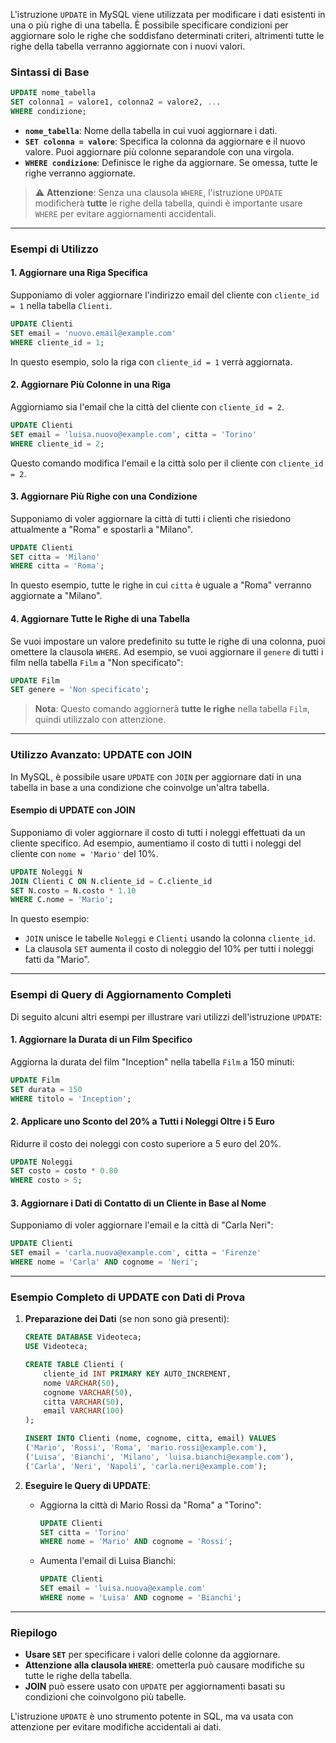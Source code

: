 L'istruzione `UPDATE` in MySQL viene utilizzata per modificare i dati esistenti in una o più righe di una tabella. È possibile specificare condizioni per aggiornare solo le righe che soddisfano determinati criteri, altrimenti tutte le righe della tabella verranno aggiornate con i nuovi valori.

### Sintassi di Base

```sql
UPDATE nome_tabella
SET colonna1 = valore1, colonna2 = valore2, ...
WHERE condizione;
```

- **`nome_tabella`**: Nome della tabella in cui vuoi aggiornare i dati.
- **`SET colonna = valore`**: Specifica la colonna da aggiornare e il nuovo valore. Puoi aggiornare più colonne separandole con una virgola.
- **`WHERE condizione`**: Definisce le righe da aggiornare. Se omessa, tutte le righe verranno aggiornate.

> ⚠️ **Attenzione**: Senza una clausola `WHERE`, l'istruzione `UPDATE` modificherà **tutte** le righe della tabella, quindi è importante usare `WHERE` per evitare aggiornamenti accidentali.

---

### Esempi di Utilizzo

#### 1. Aggiornare una Riga Specifica

Supponiamo di voler aggiornare l'indirizzo email del cliente con `cliente_id = 1` nella tabella `Clienti`.

```sql
UPDATE Clienti
SET email = 'nuovo.email@example.com'
WHERE cliente_id = 1;
```

In questo esempio, solo la riga con `cliente_id = 1` verrà aggiornata.

#### 2. Aggiornare Più Colonne in una Riga

Aggiorniamo sia l'email che la città del cliente con `cliente_id = 2`.

```sql
UPDATE Clienti
SET email = 'luisa.nuovo@example.com', citta = 'Torino'
WHERE cliente_id = 2;
```

Questo comando modifica l'email e la città solo per il cliente con `cliente_id = 2`.

#### 3. Aggiornare Più Righe con una Condizione

Supponiamo di voler aggiornare la città di tutti i clienti che risiedono attualmente a "Roma" e spostarli a "Milano".

```sql
UPDATE Clienti
SET citta = 'Milano'
WHERE citta = 'Roma';
```

In questo esempio, tutte le righe in cui `citta` è uguale a "Roma" verranno aggiornate a "Milano".

#### 4. Aggiornare Tutte le Righe di una Tabella

Se vuoi impostare un valore predefinito su tutte le righe di una colonna, puoi omettere la clausola `WHERE`. Ad esempio, se vuoi aggiornare il `genere` di tutti i film nella tabella `Film` a "Non specificato":

```sql
UPDATE Film
SET genere = 'Non specificato';
```

> **Nota**: Questo comando aggiornerà **tutte le righe** nella tabella `Film`, quindi utilizzalo con attenzione.

---

### Utilizzo Avanzato: UPDATE con JOIN

In MySQL, è possibile usare `UPDATE` con `JOIN` per aggiornare dati in una tabella in base a una condizione che coinvolge un'altra tabella.

#### Esempio di UPDATE con JOIN

Supponiamo di voler aggiornare il costo di tutti i noleggi effettuati da un cliente specifico. Ad esempio, aumentiamo il costo di tutti i noleggi del cliente con `nome = 'Mario'` del 10%.

```sql
UPDATE Noleggi N
JOIN Clienti C ON N.cliente_id = C.cliente_id
SET N.costo = N.costo * 1.10
WHERE C.nome = 'Mario';
```

In questo esempio:
- `JOIN` unisce le tabelle `Noleggi` e `Clienti` usando la colonna `cliente_id`.
- La clausola `SET` aumenta il costo di noleggio del 10% per tutti i noleggi fatti da "Mario".

---

### Esempi di Query di Aggiornamento Completi

Di seguito alcuni altri esempi per illustrare vari utilizzi dell'istruzione `UPDATE`:

#### 1. Aggiornare la Durata di un Film Specifico

Aggiorna la durata del film "Inception" nella tabella `Film` a 150 minuti:

```sql
UPDATE Film
SET durata = 150
WHERE titolo = 'Inception';
```

#### 2. Applicare uno Sconto del 20% a Tutti i Noleggi Oltre i 5 Euro

Ridurre il costo dei noleggi con costo superiore a 5 euro del 20%.

```sql
UPDATE Noleggi
SET costo = costo * 0.80
WHERE costo > 5;
```

#### 3. Aggiornare i Dati di Contatto di un Cliente in Base al Nome

Supponiamo di voler aggiornare l'email e la città di "Carla Neri":

```sql
UPDATE Clienti
SET email = 'carla.nuova@example.com', citta = 'Firenze'
WHERE nome = 'Carla' AND cognome = 'Neri';
```

---

### Esempio Completo di UPDATE con Dati di Prova

1. **Preparazione dei Dati** (se non sono già presenti):

   ```sql
   CREATE DATABASE Videoteca;
   USE Videoteca;

   CREATE TABLE Clienti (
       cliente_id INT PRIMARY KEY AUTO_INCREMENT,
       nome VARCHAR(50),
       cognome VARCHAR(50),
       citta VARCHAR(50),
       email VARCHAR(100)
   );

   INSERT INTO Clienti (nome, cognome, citta, email) VALUES
   ('Mario', 'Rossi', 'Roma', 'mario.rossi@example.com'),
   ('Luisa', 'Bianchi', 'Milano', 'luisa.bianchi@example.com'),
   ('Carla', 'Neri', 'Napoli', 'carla.neri@example.com');
   ```

2. **Eseguire le Query di UPDATE**:

   - Aggiorna la città di Mario Rossi da "Roma" a "Torino":
     ```sql
     UPDATE Clienti
     SET citta = 'Torino'
     WHERE nome = 'Mario' AND cognome = 'Rossi';
     ```

   - Aumenta l'email di Luisa Bianchi:
     ```sql
     UPDATE Clienti
     SET email = 'luisa.nuova@example.com'
     WHERE nome = 'Luisa' AND cognome = 'Bianchi';
     ```

---

### Riepilogo

- **Usare `SET`** per specificare i valori delle colonne da aggiornare.
- **Attenzione alla clausola `WHERE`**: ometterla può causare modifiche su tutte le righe della tabella.
- **JOIN** può essere usato con `UPDATE` per aggiornamenti basati su condizioni che coinvolgono più tabelle.

L'istruzione `UPDATE` è uno strumento potente in SQL, ma va usata con attenzione per evitare modifiche accidentali ai dati.